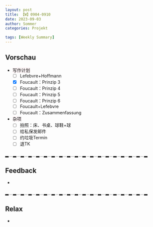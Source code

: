 ```yaml
---
layout: post
title: 【W】0904-0910
date: 2023-09-03
author: Sommer
categories: Projekt

tags: [Weekly Summary]
--- 
```


## Vorschau

- <font style="background:#fcf2f4">写作计划</font>
  - [ ] Lefebvre+Hoffmann  
  - [x] Foucault：Prinzip 3
  - [ ] Foucault：Prinzip 4
  - [ ] Foucault：Prinzip 5
  - [ ] Foucault：Prinzip 6
  - [ ] Foucault+Lefebvre
  - [ ] Foucault：Zusammenfassung
- <font style="background:#fcf2f4">杂项</font>
  - [ ] 拍照：床、书桌、球鞋+球
  - [ ] 给私保发邮件
  - [ ] 约垃圾Termin
  - [ ] 退TK

▂﹍▂﹍▂﹍▂﹍▂﹍▂﹍▂﹍▂﹍▂﹍▂﹍▂﹍▂﹍▂﹍▂﹍▂﹍▂﹍▂﹍▂﹍▂

## Feedback

- <font style="color:#a66870"></font>

▂﹍▂﹍▂﹍▂﹍▂﹍▂﹍▂﹍▂﹍▂﹍▂﹍▂﹍▂﹍▂﹍▂﹍▂﹍▂﹍▂﹍▂﹍▂


## Relax

- <font style="color:#56925A"></font><br>



